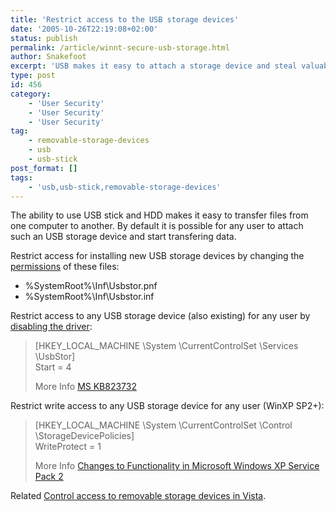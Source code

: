 ```yaml
---
title: 'Restrict access to the USB storage devices'
date: '2005-10-26T22:19:08+02:00'
status: publish
permalink: /article/winnt-secure-usb-storage.html
author: Snakefoot
excerpt: 'USB makes it easy to attach a storage device and steal valuable data from a computer.'
type: post
id: 456
category:
    - 'User Security'
    - 'User Security'
    - 'User Security'
tag:
    - removable-storage-devices
    - usb
    - usb-stick
post_format: []
tags:
    - 'usb,usb-stick,removable-storage-devices'
---
```

The ability to use USB stick and HDD makes it easy to transfer files from one computer to another. By default it is possible for any user to attach such an USB storage device and start transfering data.  
  
 Restrict access for installing new USB storage devices by changing the [permissions](/article/ntfs-access-control.html) of these files:

- %SystemRoot%\\Inf\\Usbstor.pnf
- %SystemRoot%\\Inf\\Usbstor.inf
 
 Restrict access to any USB storage device (also existing) for any user by [disabling the driver](/article/winnt-services-regedit.html):
> \[HKEY\_LOCAL\_MACHINE \\System \\CurrentControlSet \\Services \\UsbStor\]  
>  Start = 4  
>   
>  More Info [MS KB823732](http://support.microsoft.com/kb/823732 "How to disable the use of USB storage devices [Q823732]")

 Restrict write access to any USB storage device for any user (WinXP SP2+):
> \[HKEY\_LOCAL\_MACHINE \\System \\CurrentControlSet \\Control \\StorageDevicePolicies\]  
>  WriteProtect = 1  
>   
>  More Info [Changes to Functionality in Microsoft Windows XP Service Pack 2](http://www.microsoft.com/technet/prodtechnol/winxppro/maintain/sp2otech.mspx)

 Related [Control access to removable storage devices in Vista](/article/winnt-removable-storage.html).  